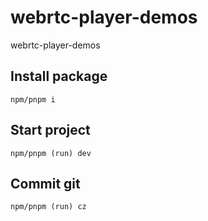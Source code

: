 # webrtc-player-demos

webrtc-player-demos

## Install package

<code>npm/pnpm i</code>

## Start project

<code>npm/pnpm (run) dev</code>

## Commit git

<code>npm/pnpm (run) cz</code>
